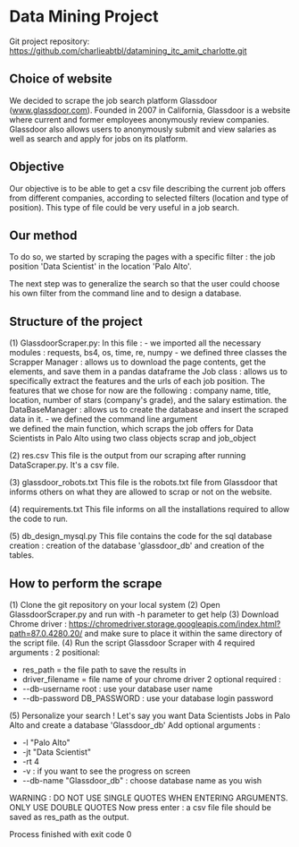 # Data Mining Project
Git project repository:
https://github.com/charlieabtbl/datamining_itc_amit_charlotte.git


## Choice of website
We decided to scrape the job search platform Glassdoor (www.glassdoor.com). 
Founded in 2007 in California, Glassdoor is a website where current and former employees anonymously review companies. 
Glassdoor also allows users to anonymously submit and view salaries as well as search and apply for jobs on its platform.

## Objective
Our objective is to be able to get a csv file describing the current job offers from different companies, according to selected filters (location and type of position). 
This type of file could be very useful in a job search. 

## Our method
To do so, we started by scraping the pages with a specific filter : the job position 'Data Scientist' in the location 'Palo Alto'.

The next step was to generalize the search so that the user could choose his own filter from the command line and to design a database.


## Structure of the project
(1) GlassdoorScraper.py: 
    In this file : 
      - we imported all the necessary modules : requests, bs4, os, time, re, numpy
      - we defined three classes
        the Scrapper Manager : allows us to download the page contents, get the elements, and save them in a pandas dataframe
        the Job class : allows us to specifically extract the features and the urls of each job position. The features that we chose for now are the following : company name, title, location, number of stars (company's grade), and the salary estimation.
        the DataBaseManager : allows us to create the database and insert the scraped data in it. 
      - we defined the command line argument  
      we defined the main function, which scraps the job offers for Data Scientists in Palo Alto using two class objects scrap and job_object
 
(2) res.csv
    This file is the output from our scraping after running DataScraper.py. It's a csv file. 
    
(3) glassdoor_robots.txt
    This file is the robots.txt file from Glassdoor that informs others on what they are allowed to scrap or not on the website. 

(4) requirements.txt
This file informs on all the installations required to allow the code to run.

(5) db_design_mysql.py
This file contains the code for the sql database creation : creation of the database 'glassdoor_db' and creation of the tables.

## How to perform the scrape 

(1) Clone the git repository on your local system
(2) Open GlassdoorScraper.py and run with -h parameter to get help
(3) Download Chrome driver : https://chromedriver.storage.googleapis.com/index.html?path=87.0.4280.20/
and make sure to place it within the same directory of the script file.
(4) Run the script Glassdoor Scraper with 4 required arguments : 
2 positional:
- res_path = the file path to save the results in
- driver_filename = file name of your chrome driver
2 optional required : 
- --db-username root : use your database user name
- --db-password DB_PASSWORD : use your database login password

(5) Personalize your search ! Let's say you want Data Scientists Jobs in Palo Alto and create a database 'Glassdoor_db'
Add optional arguments :
- -l "Palo Alto"
- -jt "Data Scientist"
- -rt 4
- -v : if you want to see the progress on screen
- --db-name "Glassdoor_db" : choose database name as you wish 


WARNING : DO NOT USE SINGLE QUOTES WHEN ENTERING ARGUMENTS.
ONLY USE DOUBLE QUOTES
Now press enter : a csv file file should be saved as res_path as the output. 


Process finished with exit code 0